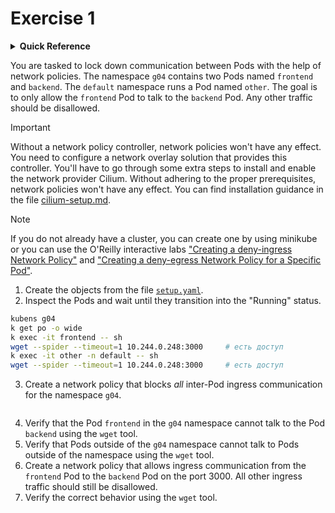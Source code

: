 # Exercise 1

<details>
<summary><b>Quick Reference</b></summary>
<p>

* Namespace: `g04`, `default`<br>
* Documentation: [Network Policies](https://kubernetes.io/docs/concepts/services-networking/network-policies/), [Pods](https://kubernetes.io/docs/concepts/workloads/pods/)

</p>
</details>

You are tasked to lock down communication between Pods with the help of network policies. The namespace `g04` contains two Pods named `frontend` and `backend`. The `default` namespace runs a Pod named `other`. The goal is to only allow the `frontend` Pod to talk to the `backend` Pod. Any other traffic should be disallowed.

> [!IMPORTANT]
> Without a network policy controller, network policies won't have any effect. You need to configure a network overlay solution that provides this controller. You'll have to go through some extra steps to install and enable the network provider Cilium. Without adhering to the proper prerequisites, network policies won't have any effect. You can find installation guidance in the file [cilium-setup.md](./cilium-setup.md).

> [!NOTE]
> If you do not already have a cluster, you can create one by using minikube or you can use the O'Reilly interactive labs ["Creating a deny-ingress Network Policy"](https://learning.oreilly.com/scenarios/creating-a-deny-ingress/9781098149635/) and ["Creating a deny-egress Network Policy for a Specific Pod"](https://learning.oreilly.com/scenarios/creating-a-deny-egress/9781098149642/).

1. Create the objects from the file [`setup.yaml`](./setup.yaml).
2. Inspect the Pods and wait until they transition into the "Running" status.

```sh
kubens g04
k get po -o wide
k exec -it frontend -- sh
wget --spider --timeout=1 10.244.0.248:3000     # есть доступ
k exec -it other -n default -- sh
wget --spider --timeout=1 10.244.0.248:3000     # есть доступ
```


3. Create a network policy that blocks _all_ inter-Pod ingress communication for the namespace `g04`.

```yaml
```

4. Verify that the Pod `frontend` in the `g04` namespace cannot talk to the Pod `backend` using the `wget` tool.
5. Verify that Pods outside of the `g04` namespace cannot talk to Pods outside of the namespace using the `wget` tool.
6. Create a network policy that allows ingress communication from the `frontend` Pod to the `backend` Pod on the port 3000. All other ingress traffic should still be disallowed.
7. Verify the correct behavior using the `wget` tool.